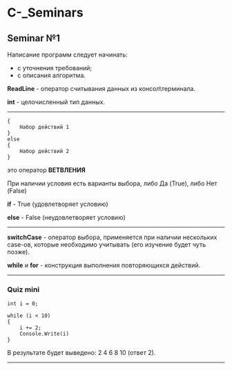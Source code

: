 # C-_Seminars

## Seminar №1

Написание программ следует начинать:
- с уточнения требований;
- с описания алгоритма.

**ReadLine** - оператор считывания данных из консол\терминала.

**int** - целочисленный тип данных.
__________________________________________

``` if(УСЛОВИЕ)
{
    Набор действий 1
}
else
{
    Набор действий 2
}
```
это оператор **ВЕТВЛЕНИЯ**

При наличии условия есть варианты выбора, 
либо Да (True), либо Нет (False)

**if** - True (удовлетворяет условию)

**else** - False (неудовлетворяет условию)
__________________________________________

**switchCase** - оператор выбора, применяется при наличии нескольких case-ов, которые необходимо учитывать (его изучение будет чуть позже).

**while** и **for** - конструкция выполнения повторяющихся действий.

__________________________________________

### Quiz mini

```
int i = 0;

while (i < 10)
{
    i += 2;
    Console.Write(i)
}
```
В результате будет выведено: 2 4 6 8 10 (ответ 2).
__________________________________________

